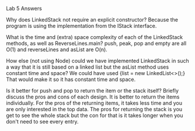 Lab 5 Answers

Why does LinkedStack not require an explicit constructor?
Because the program is using the implementation from the IStack interface.

What is the time and (extra) space complexity of each of the LinkedStack methods, as well as ReverseLines.main?
push, peak, pop and empty are all O(1) and reverseLines and asList are O(n). 

How else (not using Node) could we have implemented LinkedStack in such a way that it is still based on a linked list but the asList method uses constant time and space?
We could have used {list = new LinkedList<>();} That would make it so it has constant time and space. 


Is it better for push and pop to return the item or the stack itself? Briefly discuss the pros and cons of each design.
It is better to return the items individually. For the pros of the returning items, it takes less time and you are only interested in the top data. The pros for returning the stack is you get to see the whole stack but the con for that is it takes longer when you don't need to see every entry.   